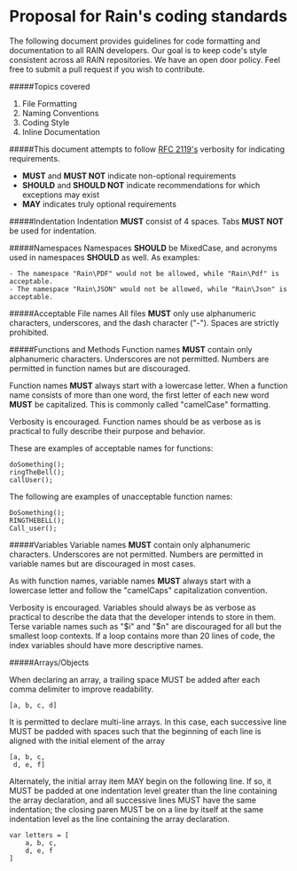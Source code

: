 Proposal for Rain's coding standards
====================================

The following document provides guidelines for code formatting and documentation to all RAIN developers. 
Our goal is to keep code's style consistent across all RAIN repositories. We have an open door policy. Feel free to submit a pull request if you wish to contribute.

#####Topics covered
1. File Formatting
2. Naming Conventions
3. Coding Style
4. Inline Documentation

#####This document attempts to follow [RFC 2119's](http://www.ietf.org/rfc/rfc2119.txt) verbosity for indicating requirements.
- **MUST** and **MUST NOT** indicate non-optional requirements
- **SHOULD** and  **SHOULD NOT** indicate recommendations for which exceptions may exist
- **MAY** indicates truly optional requirements

#####Indentation
Indentation **MUST** consist of 4 spaces. Tabs **MUST NOT** be used for indentation.

#####Namespaces
Namespaces **SHOULD** be MixedCase, and acronyms used in namespaces **SHOULD** as well. As examples:
    
    - The namespace "Rain\PDF" would not be allowed, while "Rain\Pdf" is acceptable.
    - The namespace "Rain\JSON" would not be allowed, while "Rain\Json" is acceptable.

#####Acceptable File names
All files **MUST** only use alphanumeric characters, underscores, and the dash character ("-"). Spaces are strictly prohibited.

#####Functions and Methods
Function names **MUST** contain only alphanumeric characters. Underscores are not permitted. Numbers are permitted in function names but are discouraged.

Function names **MUST** always start with a lowercase letter. When a function name consists of more than one word, the first letter of each new word **MUST** be capitalized. This is commonly called "camelCase" formatting.

Verbosity is encouraged. Function names should be as verbose as is practical to fully describe their purpose and behavior.

These are examples of acceptable names for functions:
    
    doSomething();
    ringTheBell();
    callUser();

The following are examples of unacceptable function names:
    
    DoSomething();
    RINGTHEBELL();
    Call_user();

#####Variables
Variable names **MUST** contain only alphanumeric characters. Underscores are not permitted. Numbers are permitted in variable names but are discouraged in most cases.

As with function names, variable names **MUST** always start with a lowercase letter and follow the "camelCaps" capitalization convention.

Verbosity is encouraged. Variables should always be as verbose as practical to describe the data that the developer intends to store in them. Terse variable names such as "$i" and "$n" are discouraged for all but the smallest loop contexts. If a loop contains more than 20 lines of code, the index variables should have more descriptive names.

#####Arrays/Objects

When declaring an array, a trailing space MUST be added after each comma delimiter to improve readability.

    [a, b, c, d]
    
It is permitted to declare multi-line arrays. In this case, each successive line MUST be padded with spaces such that the beginning of each line is aligned with the initial element of the array

    [a, b, c, 
     d, e, f]
     
Alternately, the initial array item MAY begin on the following line. If so, it MUST be padded at one indentation level greater than the line containing the array declaration, and all successive lines MUST have the same indentation; the closing paren MUST be on a line by itself at the same indentation level as the line containing the array declaration.

    var letters = [
        a, b, c,
        d, e, f
    ]
    
